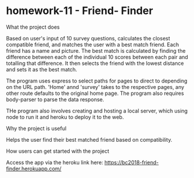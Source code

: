 # homework-11 - Friend- Finder

What the project does

Based on user's input of 10 survey questions, calculates the closest compatible friend, and matches the user with a best match friend.  Each friend has a name and picture.  The best match is calculated by finding the difference between each of the individual 10 scores between each pair and totalling that difference.  It then selects the friend with the lowest distance and sets it as the best match.

The program uses express to select paths for pages to direct to depending on the URL path.  'Home' annd 'survey' takes to the respective pages, any other route defaults to the original home page.  The program also requires body-parser to parse the data response.

THe program also involves creating and hosting a local server, which using node to run it and heroku to deploy it to the web.

Why the project is useful

Helps the user find their best matched friend based on compatibility.

How users can get started with the project

Access the app via the heroku link here: https://bc2018-friend-finder.herokuapp.com/

